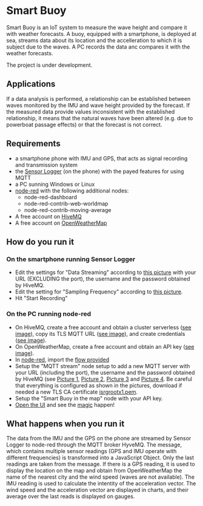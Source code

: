 # Smart Buoy

Smart Buoy is an IoT system to measure the wave height and compare it with weather forecasts.
A buoy, equipped with a smartphone, is deployed at sea, streams data about its location and the accelleration to which it is subject due to the waves.
A PC records the data anc compares it with the weather forecasts.

The project is under development.

## Applications
If a data analysis is performed, a relationship can be established between waves monitored by the IMU and wave height provided by the forecast.
If the measured data provide values inconsistent with the established relationship, it means that the natural waves have been altered (e.g. due to powerboat passage effects) or that the forecast is not correct.

## Requirements
- a smartphone phone with IMU and GPS, that acts as signal recording and transmission system
- the [Sensor Logger](https://www.tszheichoi.com/sensorlogger) (on the phone) with the payed features for using MQTT
- a PC sunning Windows or Linux
- [node-red](https://nodered.org/) with the following additional nodes:
  - node-red-dashboard
  - node-red-contrib-web-worldmap
  - node-red-contrib-moving-average
- A free account on [HiveMQ](https://www.hivemq.com/)
- A free account on [OpenWeatherMap](https://openweathermap.org/)

## How do you run it

### On the smartphone running Sensor Logger
- Edit the settings for "Data Streaming" according to [this picture](sensorlogger_data_streaming.jpg) with your URL (EXCLUDING the port), the username and the password obtained by HiveMQ.
- Edit the setting for "Sampling Frequency" according to [this picture](sensorlogger_sampling_frequency.jpg).
- Hit "Start Recording"

### On the PC running node-red
- On HiveMQ, create a free account and obtain a cluster serverless ([see image](account_hivemq_1.png)), copy its TLS MQTT URL ([see image](account_hivemq_2.png)), and create credentials ([see image](account_hivemq_3.png)).
- On OpenWeatherMap, create a free account and obtain an API key ([see image](account_openweathermap.png)).
- In [node-red](http://127.0.0.1:1880/), import the [flow provided](flow.json)
- Setup the "MQTT stream" node setup to add a new MQTT server with your URL (including the port), the username and the password obtained by HiveMQ (see [Picture 1](nodered_mqttin_hivemq_1.png), [Picture 2](nodered_mqttin_hivemq_2.png), [Picture 3](nodered_mqttin_hivemq_3.png) and [Picture 4](nodered_mqttin_hivemq_4.png). Be careful that everything is configured as shown in the pictures, download if needed a new TLS CA certificate [isrgrootx1.pem](isrgrootx1.pem).
- Setup the "Smart Buoy in the map" node with your API key.
- [Open the UI](http://127.0.0.1:1880/ui) and see the [magic](nodered_ui.png) happen!

## What happens when you run it
The data from the IMU and the GPS on the phone are streamed by Sensor Logger to node-red through the MQTT broker HyveMQ.
The message, which contains multiple sensor readings (GPS and IMU operate with different frequencies) is transformed into a JavaScript Object. Only the last readings are taken from the message.
If there is a GPS reading, it is used to display the location on the map and obtain from OpenWeatherMap the name of the nearest city and the wind speed (waves are not available).
The IMU reading is used to calculate the intentity of the acceleration vector.
The wind speed and the acceleration vector are displayed in charts, and their average over the last reads is displayed on gauges.
